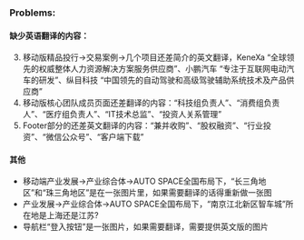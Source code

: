 ### Problems:

#### 缺少英语翻译的内容：
3. 移动版精品投行->交易案例->几个项目还差简介的英文翻译，KeneXa “全球领先的权威整体人力资源解决方案服务供应商”、小鹏汽车 “专注于互联网电动汽车的研发”、纵目科技 “中国领先的自动驾驶和高级驾驶辅助系统技术及产品供应商”
5. 移动版核心团队成员页面还差翻译的内容：“科技组负责人”、“消费组负责人”、“医疗组负责人”、“IT技术总监”、“投资人关系管理”
9. Footer部分的还差英文翻译的内容：“兼并收购”、“股权融资”、“行业投资”、“微信公众号”、“客户端下载”

#### 其他
* 移动端产业发展->产业综合体->AUTO SPACE全国布局下，“长三角地区”和“珠三角地区”是在一张图片里，如果需要翻译的话得重新做一张图
* 产业发展->产业综合体->AUTO SPACE全国布局下，“南京江北新区智车城”所在地是上海还是江苏?
* 导航栏“登入按钮”是一张图片，如果需要翻译，需要提供英文版的图片
